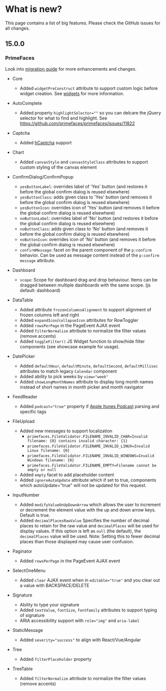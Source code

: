 # What is new?

This page contains a list of big features. Please check the GitHub issues for all changes.

## 15.0.0

### PrimeFaces

Look into [migration guide](https://primefaces.github.io/primefaces/15_0_0/#/../migrationguide/15_0_0) for more enhancements and changes.

* Core
    * Added `widgetPreConstruct` attribute to support custom logic before widget creation. See [widgets](../core/widgets.md) for more information.
    
* AutoComplete
    * Added property `highlightSelector=""` so you can delcare the jQuery selector for what to find and highlight. See https://github.com/primefaces/primefaces/issues/11822 
    
* Captcha
    * Added [hCaptcha](https://www.hcaptcha.com/) support
    
* Chart
    * Added `canvasStyle` and `canvasStyleClass` attributes to support custom styling of the canvas element
    
* ConfirmDialog/ConfirmPopup
    * `yesButtonLabel`: overrides label of 'Yes' button (and restores it before the global confirm dialog is reused elsewhere)
    * `yesButtonClass`: adds given class to 'Yes' button (and removes it before the global confirm dialog is reused elsewhere)
    * `yesButtonIcon`: overrides icon of 'Yes' button (and removes it before the global confirm dialog is reused elsewhere)
    * `noButtonLabel`: overrides label of 'No' button (and restores it before the global confirm dialog is reused elsewhere)
    * `noButtonClass`: adds given class to 'No' button (and removes it before the global confirm dialog is reused elsewhere)
    * `noButtonIcon`: overrides icon of 'No' button (and removes it before the global confirm dialog is reused elsewhere)
    * `confirmMessage`: facet on the parent component of the `p:confirm` behavior. Can be used as message content instead of the `p:confirm` `message` attribute.
  
* Dashboard
    *  `scope`: Scope for dashboard drag and drop behaviour. Items can be dragged between multiple dashboards with the same scope. (js default: dashboard)

* DataTable 
    * Added attribute `frozenColumnsAlignment` to support alignment of frozen columns left and right
    * Added `expandIcon`/`collapseIcon` attributes for RowToggler
    * Added `rowsPerPage` in the PageEvent AJAX event
    * Added `filterNormalize` attribute to normalize the filter values (remove accents)
    * Added `toggleFilter()` JS Widget function to show/hide filter components (see showcase example for usage).

* DatePicker
    * Added `defaultHour`, `defaultMinute`, `defaultSecond`, `defaultMillisec` attributes to match legacy `Calendar` component
    * Added ability to pick weeks by `view="week"`
    * Added `showLongMonthNames` attribute to display long month names instead of short names in month picker and month navigator

* FeedReader
    * Added `podcast="true"` property if [Apple Itunes Podcast](https://help.apple.com/itc/podcasts_connect/#/itcb54353390) parsing and specific tags 

* FileUpload
    * Added new messages to support localization
        * `primefaces.FileValidator.FILENAME_INVALID_CHAR=Invalid filename: {0} contains invalid character: {1}`
        * `primefaces.FileValidator.FILENAME_INVALID_LINUX=Invalid Linux filename: {0}`
        * `primefaces.FileValidator.FILENAME_INVALID_WINDOWS=Invalid Windows filename: {0}`
        * `primefaces.FileValidator.FILENAME_EMPTY=Filename cannot be empty or null`
    * Added `empty` facet to add placeholder content
    * Added `ignoreAutoUpdate` attribute which if set to true, components which autoUpdate="true" will not be updated for this request.

* InputNumber
    * Added `modifyValueOnUpDownArrow` which allows the user to increment or decrement the element value with the up and down arrow keys. Default is true.
    * Added `decimalPlacesRawValue` Specifies the number of decimal places to retain for the raw value and `decimalPlaces` will be used for display values. If this option is left as `null` (the default), the `decimalPlaces` value will be used. Note: Setting this to fewer decimal places than those displayed may cause user confusion.

* Paginator 
    * Added `rowsPerPage` in the PageEvent AJAX event

* SelectOneMenu
    * Added `clear` AJAX event when in `editable="true"` and you clear out a value with BACKSPACE/DELETE

* Signature
    * Ability to type your signature
    * Added `textValue`, `fontSize`, `fontFamily` attributes to support typing of signature
    * ARIA accessibility support with `role="img"` and `aria-label`

* StaticMessage
    * Added `severity="success"` to align with React/Vue/Angular

* Tree
    * Added `filterPlaceholder` property

* TreeTable
    * Added `filterNormalize` attribute to normalize the filter values (remove accents)

    
